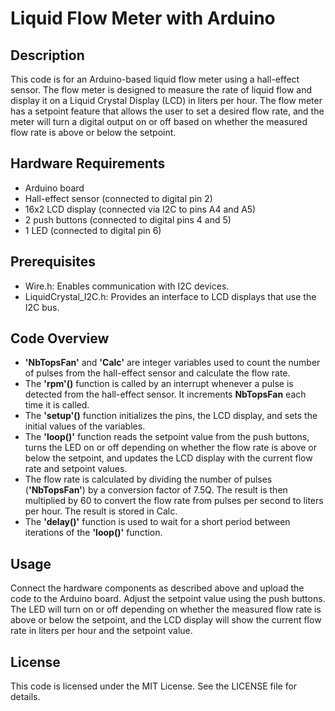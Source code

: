 # Liquid Flow Meter with Arduino
<h2>Description</h2>
This code is for an Arduino-based liquid flow meter using a hall-effect sensor. The flow meter is designed to measure the rate of liquid flow and display it on a Liquid Crystal Display (LCD) in liters per hour. The flow meter has a setpoint feature that allows the user to set a desired flow rate, and the meter will turn a digital output on or off based on whether the measured flow rate is above or below the setpoint.
<h2>Hardware Requirements</h2>

- Arduino board<br>
- Hall-effect sensor (connected to digital pin 2)<br>
- 16x2 LCD display (connected via I2C to pins A4 and A5)<br>
- 2 push buttons (connected to digital pins 4 and 5)<br>
- 1 LED (connected to digital pin 6)<br>
<h2>Prerequisites</h2>

- Wire.h: Enables communication with I2C devices.<br>
- LiquidCrystal_I2C.h: Provides an interface to LCD displays that use the I2C bus.<br>
<h2>Code Overview</h2>

- <b>'NbTopsFan'</b> and <b>'Calc'</b> are integer variables used to count the number of pulses from the hall-effect sensor and calculate the flow rate.
- The <b>'rpm'()</b> function is called by an interrupt whenever a pulse is detected from the hall-effect sensor. It increments <b>NbTopsFan</b> each time it is called.
- The <b>'setup'()</b> function initializes the pins, the LCD display, and sets the initial values of the variables.
- The <b>'loop()'</b> function reads the setpoint value from the push buttons, turns the LED on or off depending on whether the flow rate is above or below the setpoint, and updates the LCD display with the current flow rate and setpoint values.
- The flow rate is calculated by dividing the number of pulses (<b>'NbTopsFan'</b>) by a conversion factor of 7.5Q. The result is then multiplied by 60 to convert the flow rate from pulses per second to liters per hour. The result is stored in Calc.
- The <b>'delay()'</b> function is used to wait for a short period between iterations of the <b>'loop()'</b> function.
<h2>Usage</h2>
Connect the hardware components as described above and upload the code to the Arduino board. Adjust the setpoint value using the push buttons. The LED will turn on or off depending on whether the measured flow rate is above or below the setpoint, and the LCD display will show the current flow rate in liters per hour and the setpoint value.
<h2>License</h2>
This code is licensed under the MIT License. See the LICENSE file for details.
